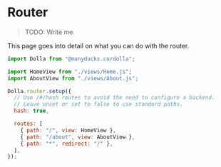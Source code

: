 # Router

> TODO: Write me.

This page goes into detail on what you can do with the router.

```js
import Dolla from "@manyducks.co/dolla";

import HomeView from "./views/Home.js";
import AboutView from "./views/About.js";

Dolla.router.setup({
  // Use /#/hash routes to avoid the need to configure a backend.
  // Leave unset or set to false to use standard paths.
  hash: true,

  routes: [
    { path: "/", view: HomeView },
    { path: "/about", view: AboutView },
    { path: "*", redirect: "/" },
  ],
});
```
